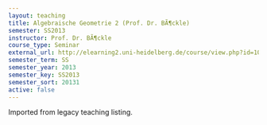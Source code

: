 ```yaml
---
layout: teaching
title: Algebraische Geometrie 2 (Prof. Dr. BÃ¶ckle)
semester: SS2013
instructor: Prof. Dr. BÃ¶ckle
course_type: Seminar
external_url: http://elearning2.uni-heidelberg.de/course/view.php?id=1026
semester_term: SS
semester_year: 2013
semester_key: SS2013
semester_sort: 20131
active: false
---
```

Imported from legacy teaching listing.
